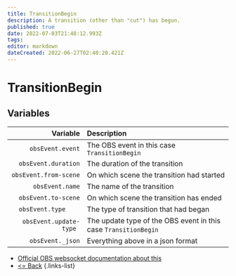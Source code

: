 ```yaml
---
title: TransitionBegin
description: A transition (other than "cut") has begun.
published: true
date: 2022-07-03T21:48:12.993Z
tags: 
editor: markdown
dateCreated: 2022-06-27T02:40:20.421Z
---
```


# TransitionBegin

## Variables

| Variable | Description |
|---------:|:------------|
| `obsEvent.event` | The OBS event in this case `TransitionBegin`
| `obsEvent.duration` | The duration of the transition
| `obsEvent.from-scene` | On which scene the transition had started
| `obsEvent.name` | The name of the transition
| `obsEvent.to-scene` | On which scene the transition has ended
| `obsEvent.type	` | The type of transition that had began
| `obsEvent.update-type	` | The update type of the OBS event in this case `TransitionBegin`
| `obsEvent._json` | Everything above in a json format
* [Official OBS websocket documentation about this](https://github.com/obsproject/obs-websocket/blob/4.x-current/docs/generated/protocol.md#transitionbegin)
* [<= Back](/en/Integrations/OBS/OBS-Events)
{.links-list}